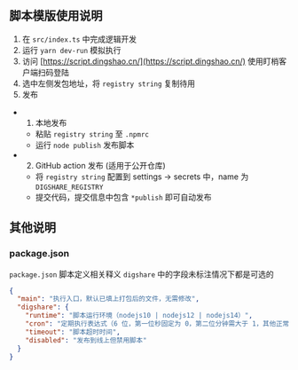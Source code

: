 ## 脚本模版使用说明

1. 在 `src/index.ts` 中完成逻辑开发
2. 运行 `yarn dev-run` 模拟执行
3. 访问 [https://script.dingshao.cn/](https://script.dingshao.cn/) 使用盯梢客户端扫码登陆
4. 选中左侧发包地址，将 `registry string` 复制待用
5. 发布

- 1. 本地发布
  - 粘贴 `registry string` 至 `.npmrc`
  - 运行 `node publish` 发布脚本
- 2. GitHub action 发布 (适用于公开仓库)
  - 将 `registry string` 配置到 settings -> secrets 中，name 为 `DIGSHARE_REGISTRY`
  - 提交代码，提交信息中包含 `*publish` 即可自动发布

## 其他说明

### package.json

`package.json` 脚本定义相关释义
`digshare` 中的字段未标注情况下都是可选的

```json
{
  "main": "执行入口，默认已填上打包后的文件，无需修改",
  "digshare": {
    "runtime": "脚本运行环境（nodejs10 | nodejs12 | nodejs14）",
    "cron": "定期执行表达式（6 位，第一位秒固定为 0，第二位分钟需大于 1，其他正常）",
    "timeout": "脚本超时时间",
    "disabled": "发布到线上但禁用脚本"
  }
}
```

